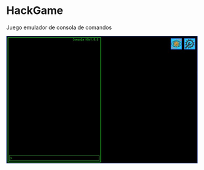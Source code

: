 # HackGame
 Juego emulador de consola de comandos

![HackGame_01](capturas/HackGame_01.jpg "HackGame")

